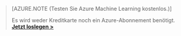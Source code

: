 > [AZURE.NOTE (Testen Sie Azure Machine Learning kostenlos.)]
> 
> Es wird weder Kreditkarte noch ein Azure-Abonnement benötigt. <a href="https://studio.azureml.net/?selectAccess=true&o=2" target="_blank">**Jetzt loslegen >**</a>
> 
> 

<!----HONumber=Oct15_HO3-->
